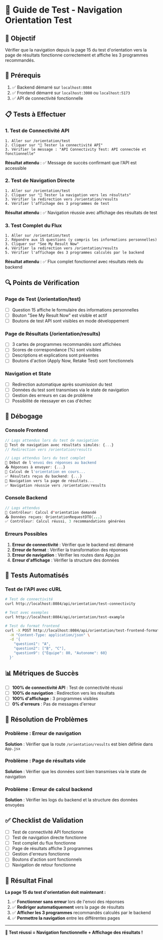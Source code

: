 # 🧪 Guide de Test - Navigation Orientation Test

## 🎯 **Objectif**
Vérifier que la navigation depuis la page 15 du test d'orientation vers la page de résultats fonctionne correctement et affiche les 3 programmes recommandés.

## 🚀 **Prérequis**
1. ✅ Backend démarré sur `localhost:8084`
2. ✅ Frontend démarré sur `localhost:3000` ou `localhost:5173`
3. ✅ API de connectivité fonctionnelle

## 📋 **Tests à Effectuer**

### **1. Test de Connectivité API**
```
1. Aller sur /orientation/test
2. Cliquer sur "🧪 Tester la connectivité API"
3. Vérifier le message : "API Connectivity Test: API connectée et fonctionnelle"
```

**Résultat attendu** : ✅ Message de succès confirmant que l'API est accessible

### **2. Test de Navigation Directe**
```
1. Aller sur /orientation/test
2. Cliquer sur "🧭 Tester la navigation vers les résultats"
3. Vérifier la redirection vers /orientation/results
4. Vérifier l'affichage des 3 programmes de test
```

**Résultat attendu** : ✅ Navigation réussie avec affichage des résultats de test

### **3. Test Complet du Flux**
```
1. Aller sur /orientation/test
2. Répondre aux 15 questions (y compris les informations personnelles)
3. Cliquer sur "See My Result Now"
4. Vérifier la redirection vers /orientation/results
5. Vérifier l'affichage des 3 programmes calculés par le backend
```

**Résultat attendu** : ✅ Flux complet fonctionnel avec résultats réels du backend

## 🔍 **Points de Vérification**

### **Page de Test (/orientation/test)**
- [ ] Question 15 affiche le formulaire des informations personnelles
- [ ] Bouton "See My Result Now" est visible et actif
- [ ] Boutons de test API sont visibles en mode développement

### **Page de Résultats (/orientation/results)**
- [ ] 3 cartes de programmes recommandés sont affichées
- [ ] Scores de correspondance (%) sont visibles
- [ ] Descriptions et explications sont présentes
- [ ] Boutons d'action (Apply Now, Retake Test) sont fonctionnels

### **Navigation et State**
- [ ] Redirection automatique après soumission du test
- [ ] Données du test sont transmises via le state de navigation
- [ ] Gestion des erreurs en cas de problème
- [ ] Possibilité de réessayer en cas d'échec

## 🐛 **Débogage**

### **Console Frontend**
```javascript
// Logs attendus lors du test de navigation
🧪 Test de navigation avec résultats simulés: {...}
// Redirection vers /orientation/results

// Logs attendus lors du test complet
🚀 Début de l'envoi des réponses au backend
📤 Réponses à envoyer: {...}
🧠 Calcul de l'orientation en cours...
✅ Résultats reçus du backend: {...}
🎯 Navigation vers la page de résultats...
✅ Navigation réussie vers /orientation/results
```

### **Console Backend**
```java
// Logs attendus
🎯 Contrôleur: Calcul d'orientation demandé
📤 Données reçues: OrientationRequestDTO{...}
✅ Contrôleur: Calcul réussi, 3 recommandations générées
```

### **Erreurs Possibles**
1. **Erreur de connectivité** : Vérifier que le backend est démarré
2. **Erreur de format** : Vérifier la transformation des réponses
3. **Erreur de navigation** : Vérifier les routes dans App.jsx
4. **Erreur d'affichage** : Vérifier la structure des données

## 🧪 **Tests Automatisés**

### **Test de l'API avec cURL**
```bash
# Test de connectivité
curl http://localhost:8084/api/orientation/test-connectivity

# Test avec exemples
curl http://localhost:8084/api/orientation/test-example

# Test du format frontend
curl -X POST http://localhost:8084/api/orientation/test-frontend-format \
  -H "Content-Type: application/json" \
  -d '{
    "question1": "A",
    "question2": ["B", "C"],
    "question9": {"Équipe": 80, "Autonome": 60}
  }'
```

## 📊 **Métriques de Succès**

- [ ] **100% de connectivité API** : Test de connectivité réussi
- [ ] **100% de navigation** : Redirection vers les résultats
- [ ] **100% d'affichage** : 3 programmes visibles
- [ ] **0% d'erreurs** : Pas de messages d'erreur

## 🔧 **Résolution de Problèmes**

### **Problème : Erreur de navigation**
**Solution** : Vérifier que la route `/orientation/results` est bien définie dans `App.jsx`

### **Problème : Page de résultats vide**
**Solution** : Vérifier que les données sont bien transmises via le state de navigation

### **Problème : Erreur de calcul backend**
**Solution** : Vérifier les logs du backend et la structure des données envoyées

## ✅ **Checklist de Validation**

- [ ] Test de connectivité API fonctionne
- [ ] Test de navigation directe fonctionne
- [ ] Test complet du flux fonctionne
- [ ] Page de résultats affiche 3 programmes
- [ ] Gestion d'erreurs fonctionne
- [ ] Boutons d'action sont fonctionnels
- [ ] Navigation de retour fonctionne

## 🎉 **Résultat Final**

**La page 15 du test d'orientation doit maintenant :**
1. ✅ **Fonctionner sans erreur** lors de l'envoi des réponses
2. ✅ **Rediriger automatiquement** vers la page de résultats
3. ✅ **Afficher les 3 programmes** recommandés calculés par le backend
4. ✅ **Permettre la navigation** entre les différentes pages

---

**🚀 Test réussi = Navigation fonctionnelle + Affichage des résultats !**
